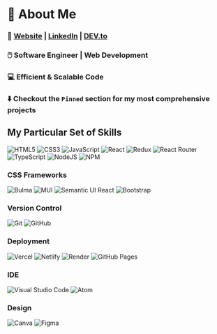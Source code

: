 <!--
**Blujay0/Blujay0** is a ✨ _special_ ✨ repository because its `README.md` (this file) appears on your GitHub profile.

Here are some ideas to get you started:

- 🔭 I’m currently working on ...
- 🌱 I’m currently learning ...
- 👯 I’m looking to collaborate on ...
- 🤔 I’m looking for help with ...
- 💬 Ask me about ...
- 📫 How to reach me: ...
- 😄 Pronouns: ...
- ⚡ Fun fact: ...
-->
# 👋 About Me 

### 📄 <a href="https://jay-lim-dev.netlify.app" target="_blank">Website</a>&nbsp;|&nbsp;<a href="https://www.linkedin.com/in/jay-y-lim/" target="_blank">LinkedIn</a>&nbsp;|&nbsp;<a href="https://dev.to/blujay0" target="_blank">DEV.to</a>
### 🖱️ Software Engineer | Web Development
<!-- #### 💼 Open to new employment opportunities!-->
### 💻 Efficient & Scalable Code
### ⬇️ Checkout the `Pinned` section for my most comprehensive projects

## My Particular Set of Skills
![HTML5](https://img.shields.io/badge/html5-%23E34F26.svg?style=for-the-badge&logo=html5&logoColor=white) ![CSS3](https://img.shields.io/badge/css3-%231572B6.svg?style=for-the-badge&logo=css3&logoColor=white)  ![JavaScript](https://img.shields.io/badge/javascript-%23323330.svg?style=for-the-badge&logo=javascript&logoColor=%23F7DF1E) ![React](https://img.shields.io/badge/react-gray.svg?style=for-the-badge&logo=react&logoColor=%2361DAFB) ![Redux](https://img.shields.io/badge/redux-%23593d88.svg?style=for-the-badge&logo=redux&logoColor=white) ![React Router](https://img.shields.io/badge/React_Router-CA4245?style=for-the-badge&logo=react-router&logoColor=white) <!-- ![Next JS](https://img.shields.io/badge/Next.js-black?style=for-the-badge&logo=next.js&logoColor=white) --> ![TypeScript](https://img.shields.io/static/v1?style=for-the-badge&message=TypeScript&color=3178C6&logo=TypeScript&logoColor=FFFFFF&label=) ![NodeJS](https://img.shields.io/badge/node.js-6DA55F?style=for-the-badge&logo=node.js&logoColor=white) <!-- ![Express.js](https://img.shields.io/badge/express.js-black.svg?style=for-the-badge&logo=express&logoColor=white) --> ![NPM](https://img.shields.io/badge/NPM-%23CB3837.svg?style=for-the-badge&logo=npm&logoColor=white)

### CSS Frameworks
![Bulma](https://img.shields.io/static/v1?style=for-the-badge&message=Bulma&color=005791&logo=Bulma&logoColor=00D1B2&label=) ![MUI](https://img.shields.io/badge/Material%20UI-%230081CB.svg?style=for-the-badge&logo=mui&logoColor=white) ![Semantic UI React](https://img.shields.io/badge/Semantic%20UI-484848.svg?style=for-the-badge&logo=SemanticUIReact&logoColor=white) ![Bootstrap](https://img.shields.io/badge/bootstrap-%23563D7C.svg?style=for-the-badge&logo=bootstrap&logoColor=white) <!-- ![TailwindCSS](https://img.shields.io/badge/Tailwind_CSS-0b1121?style=for-the-badge&logo=tailwind-css&logoColor=white) -->

<!-- ### Database
![SQL](https://img.shields.io/badge/SQL-CC2927?style=for-the-badge&logo=microsoftsqlserver&logoColor=#CC2927) ![SQLite](https://img.shields.io/badge/SQLite-07405E?style=for-the-badge&logo=sqlite&logoColor=white)![MongoDB](https://img.shields.io/badge/MongoDB-4EA94B?style=for-the-badge&logo=mongodb&logoColor=white) ![PostgreSQL](https://img.shields.io/badge/PostgreSQL-316192?style=for-the-badge&logo=postgresql&logoColor=white) <!-- ![MySQL](https://img.shields.io/badge/MySQL-005C84?style=for-the-badge&logo=mysql&logoColor=white) --> <!-- ![GraphQL](https://img.shields.io/static/v1?style=for-the-badge&message=GraphQL&color=E10098&logo=GraphQL&logoColor=FFFFFF&label=) --> 

### Version Control
![Git](https://img.shields.io/badge/git-%23F05033.svg?style=for-the-badge&logo=git&logoColor=white) ![GitHub](https://img.shields.io/badge/github-%23121011.svg?style=for-the-badge&logo=github&logoColor=white)

### Deployment
![Vercel](https://img.shields.io/static/v1?style=for-the-badge&message=Vercel&color=000000&logo=Vercel&logoColor=FFFFFF&label=) ![Netlify](https://img.shields.io/static/v1?style=for-the-badge&message=Netlify&color=0014ed&logo=Netlify&logoColor=00C7B7&label=) ![Render](https://img.shields.io/static/v1?style=for-the-badge&message=Render&color=232a55&logo=Render&logoColor=46E3B7&label=) <!-- ![Firebase](https://img.shields.io/static/v1?style=for-the-badge&message=Firebase&color=f53702&logo=Firebase&logoColor=FFCA28&label=) --> ![GitHub Pages](https://img.shields.io/static/v1?style=for-the-badge&message=GitHub+Pages&color=3a4d43&logo=GitHub+Pages&logoColor=FFFFFF&label=)



### IDE
![Visual Studio Code](https://img.shields.io/badge/Visual%20Studio%20Code-0078d7.svg?style=for-the-badge&logo=visual-studio-code&logoColor=white) ![Atom](https://img.shields.io/badge/Atom-66595C?style=for-the-badge&logo=Atom&logoColor=white)

### Design
![Canva](https://img.shields.io/badge/Canva-021691.svg?&style=for-the-badge&logo=Canva&logoColor=lightblue) ![Figma](https://img.shields.io/badge/Figma-F24E1E?style=for-the-badge&logo=figma&logoColor=white)
